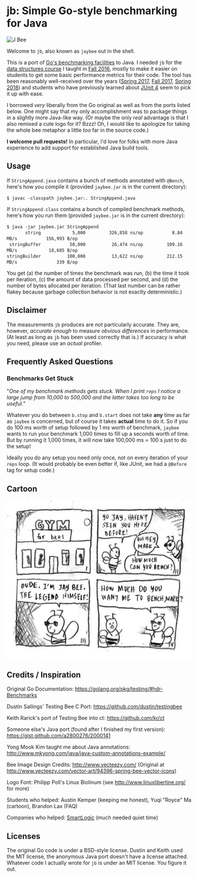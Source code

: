 # jb: Simple Go-style benchmarking for Java

![J Bee](gfx/jb-small.jpg)

Welcome to `jb`, also known as `jaybee` out in the shell.

This is a port of
[Go's benchmarking facilities](https://golang.org/pkg/testing/#hdr-Benchmarks)
to Java.
I needed `jb` for the
[data structures course](https://www.cs.jhu.edu/~phf/2016/fall/cs226/)
I taught in [Fall 2016](https://www.cs.jhu.edu/~phf/2016/fall/cs226/), mostly
to make it easier on students to get some basic performance metrics for their
code.
The tool has been reasonably well-received over the years
([Spring 2017](https://www.cs.jhu.edu/~phf/2017/spring/cs226/),
[Fall 2017](https://www.cs.jhu.edu/~phf/2017/fall/cs226/),
[Spring 2018](https://www.cs.jhu.edu/~phf/2018/spring/cs226/))
and students who have previously learned about
[JUnit 4](https://junit.org/junit4/) seem to pick it up with ease.

I borrowed *very* liberally from the Go original as well as from the ports
listed below.
One might say that my only accomplishment was to package things in a slightly
more Java-like way.
(Or maybe the only *real* advantage is that I also remixed a cute logo for it?
Bzzz! Oh, I would like to apologize for taking the whole bee metaphor a little
*too* far in the source code.)

**I welcome pull requests!**
In particular, I'd love for folks with more Java experience to add support for
established Java build tools.

## Usage

If `StringAppend.java` contains a bunch of methods annotated with `@Bench`,
here's how you compile it (provided `jaybee.jar` is in the current directory):

```
$ javac -classpath jaybee.jar:. StringAppend.java
```

If `StringAppend.class` contains a bunch of compiled benchmark methods, here's
how you run them (provided `jaybee.jar` is in the current directory):

```
$ java -jar jaybee.jar StringAppend
       string	         5,000	       326,858 ns/op	       8.84 MB/s	       156,993 B/op
 stringBuffer	        50,000	        26,474 ns/op	     109.16 MB/s	        18,685 B/op
stringBuilder	       100,000	        13,622 ns/op	     212.15 MB/s	           339 B/op
```

You get (a) the number of times the benchmark was run, (b) the time it took
per iteration, (c) the amount of data processed per second, and (d) the
number of bytes allocated per iteration.
(That last number can be rather flakey because garbage collection behavior
is not exactly deterministic.)

## Disclaimer

The measurements `jb` produces are *not* particularly accurate.
They are, however, *accurate enough* to measure *obvious differences* in
performance.
(At least as long as `jb` has been used correctly that is.)
If accuracy is what you need, please use an *actual* profiler.

## Frequently Asked Questions

### Benchmarks Get Stuck

"*One of my benchmark methods gets stuck. When I print `reps` I notice a large
jump from 10,000 to 500,000 and the latter takes too long to be useful.*"

Whatever you do between `b.stop` and `b.start` does not take **any** time as
far as `jaybee` is concerned, but of course it takes **actual** time to do it.
So if you do 100 ms worth of setup followed by 1 ms worth of benchmark,
`jaybee` wants to run your benchmark 1,000 times to fill up a seconds worth of
time. But by running it 1,000 times, it will now take 100,000 ms = 100 s just
to do the setup!

Ideally you do any setup you need only once, not on every iteration of your
`reps` loop.
(It would probably be even better if, like JUnit, we had a `@Before` tag for
setup code.)

## Cartoon

![Bench Mark](gfx/cartoon-small.jpg)

## Credits / Inspiration

Original Go Documentation:
https://golang.org/pkg/testing/#hdr-Benchmarks

Dustin Sallings' Testing Bee C Port:
https://github.com/dustin/testingbee

Keith Rarick's port of Testing Bee into ct:
https://github.com/kr/ct

Someone else's Java port (found after I finished my first version):
https://gist.github.com/a2800276/2000141

Yong Mook Kim taught me about Java annotations:
http://www.mkyong.com/java/java-custom-annotations-example/

Bee Image Design Credits:
http://www.vecteezy.com/
(Original at http://www.vecteezy.com/vector-art/94396-spring-bee-vector-icons)

Logo Font:
Philipp Poll's Linux Biolinum (see http://www.linuxlibertine.org/ for more)

Students who helped:
Austin Kemper (keeping me honest),
Yuqi "Royce" Ma (cartoon),
Brandon Lax (FAQ)

Companies who helped:
[SmartLogic](https://smartlogic.io/) (much needed quiet time)

## Licenses

The original Go code is under a BSD-style license.
Dustin and Keith used the MIT license,
the anonymous Java port doesn't have a license attached.
Whatever code I actually wrote for `jb` is under an MIT license.
You figure it out.
